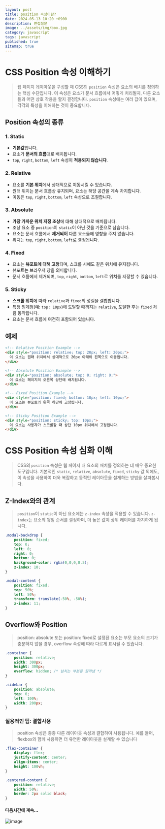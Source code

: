 ```yaml
---
layout: post
title: position 속성이란?
date: 2024-05-13 10:20 +0900
description: 면접질문
image: ../assets/img/box.jpg
category: javascript
tags: javascript 
published: true
sitemap: true
---
```


# CSS Position 속성 이해하기
>웹 페이지 레이아웃을 구성할 때 CSS의 `position` 속성은 요소의 배치를 정의하는 핵심 수단입니다. 이 속성은 요소가 문서 흐름에서 어떻게 처리될지, 다른 요소들과 어떤 상호 작용을 할지 결정합니다. `position` 속성에는 여러 값이 있으며, 각각의 특성을 이해하는 것이 중요합니다.

## Position 속성의 종류

### 1. Static
- **기본값**입니다.
- 요소가 **문서의 흐름**대로 배치됩니다.
- `top`, `right`, `bottom`, `left` 속성이 **적용되지 않습니다**.

### 2. Relative
- 요소를 **기본 위치**에서 상대적으로 이동시킬 수 있습니다.
- 원래 위치는 문서 흐름상 유지되며, 요소는 해당 공간을 계속 차지합니다.
- 이동은 `top`, `right`, `bottom`, `left` 속성으로 조절합니다.

### 3. Absolute
- **가장 가까운 위치 지정 조상**에 대해 상대적으로 배치됩니다.
- 조상 요소 중 `position`이 `static`이 아닌 것을 기준으로 삼습니다.
- 요소는 문서 흐름에서 **제거되어** 다른 요소들에 영향을 주지 않습니다.
- 위치는 `top`, `right`, `bottom`, `left`로 결정됩니다.

### 4. Fixed
- 요소는 **뷰포트에 대해 고정**되며, 스크롤 시에도 같은 위치에 유지됩니다.
- 뷰포트는 브라우저 창을 의미합니다.
- 문서 흐름에서 제거되며, `top`, `right`, `bottom`, `left`로 위치를 지정할 수 있습니다.

### 5. Sticky
- **스크롤 위치**에 따라 `relative`과 `fixed`의 성질을 결합합니다.
- 특정 임계점(예: `top: 10px`)에 도달할 때까지는 `relative`, 도달한 후는 `fixed` 처럼 동작합니다.
- 요소는 문서 흐름에 여전히 포함되어 있습니다.

## 예제

````html
<!-- Relative Position Example -->
<div style="position: relative; top: 20px; left: 20px;">
  이 요소는 원래 위치에서 상대적으로 20px 아래와 왼쪽으로 이동됩니다.
</div>

<!-- Absolute Position Example -->
<div style="position: absolute; top: 0; right: 0;">
  이 요소는 페이지의 오른쪽 상단에 배치됩니다.
</div>

<!-- Fixed Position Example -->
<div style="position: fixed; bottom: 10px; left: 10px;">
  이 요소는 뷰포트의 왼쪽 하단에 고정됩니다.
</div>

<!-- Sticky Position Example -->
<div style="position: sticky; top: 10px;">
  이 요소는 사용자가 스크롤할 때 상단 10px 위치에서 고정됩니다.
</div>

````

# CSS Position 속성 심화 이해
>CSS의 `position` 속성은 웹 페이지 내 요소의 배치를 정의하는 데 매우 중요한 도구입니다. 기본적인 `static`, `relative`, `absolute`, `fixed`, `sticky` 값 외에도, 이 속성을 사용하여 더욱 복잡하고 동적인 레이아웃을 설계하는 방법을 살펴봅시다.

## Z-Index와의 관계
>`position`이 `static`이 아닌 요소에는 `z-index` 속성을 적용할 수 있습니다. `z-index`는 요소의 쌓임 순서를 결정하며, 더 높은 값이 상위 레이어를 차지하게 됩니다.

````css
.modal-backdrop {
    position: fixed;
    top: 0;
    left: 0;
    right: 0;
    bottom: 0;
    background-color: rgba(0,0,0,0.5);
    z-index: 10;
}

.modal-content {
    position: fixed;
    top: 50%;
    left: 50%;
    transform: translate(-50%, -50%);
    z-index: 11;
}
````

## Overflow와 Position
>position: absolute 또는 position: fixed로 설정된 요소는 부모 요소의 크기가 충분하지 않을 경우, overflow 속성에 따라 다르게 표시될 수 있습니다. 

````css
.container {
    position: relative;
    width: 300px;
    height: 300px;
    overflow: hidden; /* 넘치는 부분을 잘라냄 */
}

.sidebar {
    position: absolute;
    top: 0;
    left: 100%;
    width: 200px;
}
````

### 실용적인 팁: 결합사용
>position 속성은 종종 다른 레이아웃 속성과 결합하여 사용됩니다. 예를 들어, flexbox와 함께 사용하면 더 유연한 레이아웃을 설계할 수 있습니다

````css
.flex-container {
    display: flex;
    justify-content: center;
    align-items: center;
    height: 100vh;
}

.centered-content {
    position: relative;
    width: 50%;
    border: 2px solid black;
}
````

#### 다음시간에 계속...
![image](https://github.com/nicejmp1/nicejmp1.github.io/assets/163364733/90a41f22-19d3-4d17-b649-016d5880fa98)